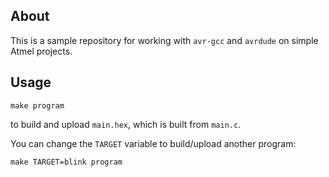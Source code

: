## About
This is a sample repository for working with `avr-gcc` and `avrdude` on simple Atmel projects.

## Usage
`make program`

to build and upload `main.hex`, which is built from `main.c`.

You can change the `TARGET` variable to build/upload another program:

`make TARGET=blink program`
